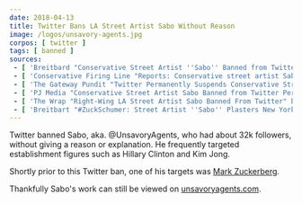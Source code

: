 ```yaml
---
date: 2018-04-13
title: Twitter Bans LA Street Artist Sabo Without Reason
image: /logos/unsavory-agents.jpg
corpos: [ twitter ]
tags: [ banned ]
sources:
 - [ 'Breitbard "Conservative Street Artist ''Sabo'' Banned from Twitter" by Charlie Nash', 'www.breitbart.com/tech/2018/04/13/conservative-street-artist-sabo-banned-from-twitter/' ]
 - [ 'Conservative Firing Line "Reports: Conservative street artist Sabo banned from Twitter, no reason given" by Joe Newby', 'conservativefiringline.com/reports-conservative-street-artist-sabo-banned-twitter-no-reason-given/' ]
 - [ 'The Gateway Pundit "Twitter Permanently Suspends Conservative Street Artist ''Sabo'' Without Explanation" by Cristina Laila', 'www.thegatewaypundit.com/2018/04/twitter-permanently-suspends-conservative-street-artist-sabo-without-explanation/' ]
 - [ 'PJ Media "Conservative Street Artist Sabo Banned from Twitter Permanently" by Megan Fox', 'pjmedia.com/trending/conservative-street-artist-sabo-banned-twitter-permanently/' ]
 - [ 'The Wrap "Right-Wing LA Street Artist Sabo Banned From Twitter" by Sean Burch', 'www.thewrap.com/right-wing-la-street-artist-sabo-banned-from-twitter/' ]
 - [ 'Breitbart "#ZuckSchumer: Street Artist ''Sabo'' Plasters New York with Anti-Facebook, Chuck Schumer Posters" by Charlie Nash', 'www.breitbart.com/tech/2018/04/03/zuckschumer-street-artist-sabo-plasters-new-york-anti-facebook-chuck-schumer-posters/' ]
---
```


Twitter banned Sabo, aka. @UnsavoryAgents, who had about 32k followers, without giving a reason or explanation.
He frequently targeted establishment figures such as Hillary Clinton and Kim Jong.

Shortly prior to this Twitter ban, one of his targets was [Mark Zuckerberg](https://www.breitbart.com/tech/2018/04/03/zuckschumer-street-artist-sabo-plasters-new-york-anti-facebook-chuck-schumer-posters/).

Thankfully Sabo's work can still be viewed on [unsavoryagents.com](https://unsavoryagents.com/).
